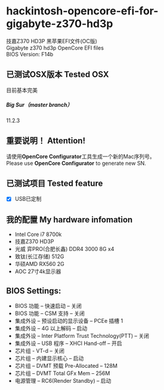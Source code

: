 # hackintosh-opencore-efi-for-gigabyte-z370-hd3p    
技嘉Z370 HD3P 黑苹果EFI文件(OC版)    
Gigabyte z370 hd3p OpenCore EFI files    
BIOS Version: F14b     

## 已测试OSX版本 Tested OSX    
目前基本完美

##### Big Sur（master branch）
11.2.3   

## 重要说明！ Attention!
请使用**OpenCore Configurator**工具生成一个新的Mac序列号。       
Please use **OpenCore Configurator** to generate new SN.

## 已测试项目 Tested feature
- [x] USB已定制  

## 我的配置 My hardware infomation 
- Intel Core i7 8700k
- 技嘉Z370 HD3P
- 光威 弈PRO(合肥长鑫) DDR4 3000 8G x4 
- 致钛(长江存储) 512G
- 华硕AMD RX560 2G
- AOC 27寸4k显示器

## BIOS Settings:	

- BIOS 功能 – 快速启动 – 关闭
- BIOS 功能 – CSM 支持 – 关闭
- 集成外设 – 预设启动的显示设备 – PCEe 插槽 1
- 集成外设 – 4G 以上解码 – 启动
- 集成外设 – Inter Platform Trust Technology(PTT) – 关闭
- 集成外设 – USB 程序 – XHCI Hand-off – 开启
- 芯片组 - VT-d – 关闭
- 芯片组 – 内建显示核心 – 启动
- 芯片组 – DVMT 预载 Pre-Allocated – 128M
- 芯片组 – DVMT Total GFx Mem – 256M
- 电源管理 – RC6(Render Standby) – 启动
